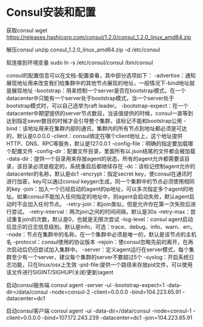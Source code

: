 # Consul安装和配置

获取consul
wget <https://releases.hashicorp.com/consul/1.2.0/consul_1.2.0_linux_amd64.zip>

解压consul
unzip consul_1.2.0_linux_amd64.zip -d /etc/consul

软连接到环境变量
sudo ln -s /etc/consul/consul /bin/consul

consul的配置信息可以在文档-配置查看，其中部分选项如下：
    -advertise：通知展现地址用来改变我们给集群中的其他节点展现的地址，一般情况下-bind地址就是展现地址
    -bootstrap：用来控制一个server是否在bootstrap模式，在一个datacenter中只能有一个server处于bootstrap模式，当一个server处于bootstrap模式时，可以自己选举为raft leader。
    -bootstrap-expect：在一个datacenter中期望提供的server节点数目，当该值提供的时候，consul一直等到达到指定sever数目的时候才会引导整个集群，该标记不能和bootstrap公用
    -bind：该地址用来在集群内部的通讯，集群内的所有节点到地址都必须是可达的，默认是0.0.0.0
    -client：consul绑定在哪个client地址上，这个地址提供HTTP、DNS、RPC等服务，默认是127.0.0.1
    -config-file：明确的指定要加载哪个配置文件
    -config-dir：配置文件目录，里面所有以.json结尾的文件都会被加载
    -data-dir：提供一个目录用来存放agent的状态，所有的agent允许都需要该目录，该目录必须是稳定的，系统重启后都继续存在
    -dc：该标记控制agent允许的datacenter的名称，默认是dc1
    -encrypt：指定secret key，使consul在通讯时进行加密，key可以通过consul keygen生成，同一个集群中的节点必须使用相同的key
    -join：加入一个已经启动的agent的ip地址，可以多次指定多个agent的地址。如果consul不能加入任何指定的地址中，则agent会启动失败，默认agent启动时不会加入任何节点。
    -retry-join：和join类似，但是允许你在第一次失败后进行尝试。
    -retry-interval：两次join之间的时间间隔，默认是30s
    -retry-max：尝试重复join的次数，默认是0，也就是无限次尝试
    -log-level：consul agent启动后显示的日志信息级别。默认是info，可选：trace、debug、info、warn、err。
    -node：节点在集群中的名称，在一个集群中必须是唯一的，默认是该节点的主机名
    -protocol：consul使用的协议版本
    -rejoin：使consul忽略先前的离开，在再次启动后仍旧尝试加入集群中。
    -server：定义agent运行在server模式，每个集群至少有一个server，建议每个集群的server不要超过5个
    -syslog：开启系统日志功能，只在linux/osx上生效
    -pid-file:提供一个路径来存放pid文件，可以使用该文件进行SIGINT/SIGHUP(关闭/更新)agent

启动consul服务端
consul agent -server -ui -bootstrap-expect=1 -data-dir=/data/consul -node=consul-2 -client=0.0.0.0 -bind=104.223.65.91 -datacenter=dc1

启动consul客户端
consul agent -ui -data-dir=/data/consul -node=consul-1 -client=0.0.0.0 -bind=107.172.243.239 -datacenter=dc1 -join=104.223.65.91